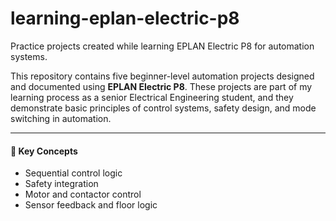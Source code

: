 # learning-eplan-electric-p8
Practice projects created while learning EPLAN Electric P8 for automation systems.

This repository contains five beginner-level automation projects designed and documented using **EPLAN Electric P8**. These projects are part of my learning process as a senior Electrical Engineering student, and they demonstrate basic principles of control systems, safety design, and mode switching in automation.

---

#### 🧠 Key Concepts
- Sequential control logic
- Safety integration
- Motor and contactor control
- Sensor feedback and floor logic
